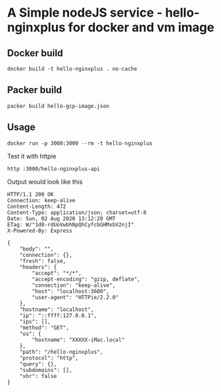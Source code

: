 # A Simple nodeJS service - hello-nginxplus for docker and vm image

## Docker build

    docker build -t hello-nginxplus . no-cache

## Packer build
    packer build hello-gcp-image.json

## Usage

    docker run -p 3000:3000 --rm -t hello-nginxplus

Test it with httpie

    http :3000/hello-nginxplus-api

Output would look like this
```
HTTP/1.1 200 OK
Connection: keep-alive
Content-Length: 472
Content-Type: application/json; charset=utf-8
Date: Sun, 02 Aug 2020 13:12:20 GMT
ETag: W/"1d8-rdUoVwbhNpQhCyfcbGHMxbV2njI"
X-Powered-By: Express

{
    "body": "",
    "connection": {},
    "fresh": false,
    "headers": {
        "accept": "*/*",
        "accept-encoding": "gzip, deflate",
        "connection": "keep-alive",
        "host": "localhost:3600",
        "user-agent": "HTTPie/2.2.0"
    },
    "hostname": "localhost",
    "ip": "::ffff:127.0.0.1",
    "ips": [],
    "method": "GET",
    "os": {
        "hostname": "XXXXX-iMac.local"
    },
    "path": "/hello-nginxplus",
    "protocol": "http",
    "query": {},
    "subdomains": [],
    "xhr": false
}
```
